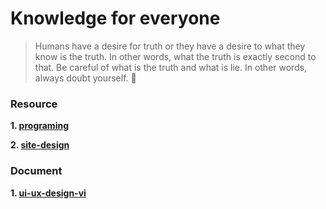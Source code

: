 <h1> Knowledge for everyone </h1>

> Humans have a desire for truth or they have a desire to what they know is the truth. In other words, what the truth is exactly second to that. Be careful of what is the truth and what is lie. In other words, always doubt yourself. 🎴

### Resource

**1. [programing](resources/useful-site.md)**

**2. [site-design](resources/useful-design.md)**

### Document

**1. [ui-ux-design-vi](document/ui-ux-design-vi.md)**

